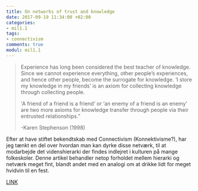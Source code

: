 ```yaml
---
title: On networks of trust and knowledge
date: 2017-09-19 11:34:00 +02:00
categories:
- mil1.1
tags:
- connectivism
comments: true
modul: mil1.1
---
```


> Experience has long been considered the best teacher of knowledge. Since we cannot
> experience everything, other people’s experiences, and hence other people, become the
> surrogate for knowledge. ‘I store my knowledge in my friends’ is an axiom for collecting
> knowledge through collecting people.
>
> \'A friend of a friend is a friend’ or ‘an enemy of a friend is an enemy’ are two more axioms for knowledge transfer through people via their entrusted relationships.”
>
> -Karen Stephenson (1998)

Efter at have stiftet bekendtskab med Connectivism (Konnektivisme?), har jeg tænkt en del over hvordan man kan dyrke disse netværk, til at modarbejde det videnshierarki der findes indlejret i kulturen på mange folkeskoler. Denne artikel behandler netop forholdet mellem hierarki og netværk meget fint, blandt andet med en analogi om at drikke lidt for meget hvidvin til en fest.

[LINK](http://www.drkaren.us/pdfs/icf.pdf)